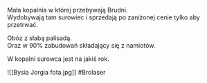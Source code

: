 Mała kopalnia w której przebywają Brudni.  
Wydobywają tam surowiec i sprzedają po zaniżonej cenie tylko aby przetrwać.

Obóz z słabą palisadą.  
Oraz w 90% zabudowań składający się z namiotów.

W kopalni surowca jest na jakiś rok.

![[Bysia Jorgia fota.jpg]]
#Brolaser
